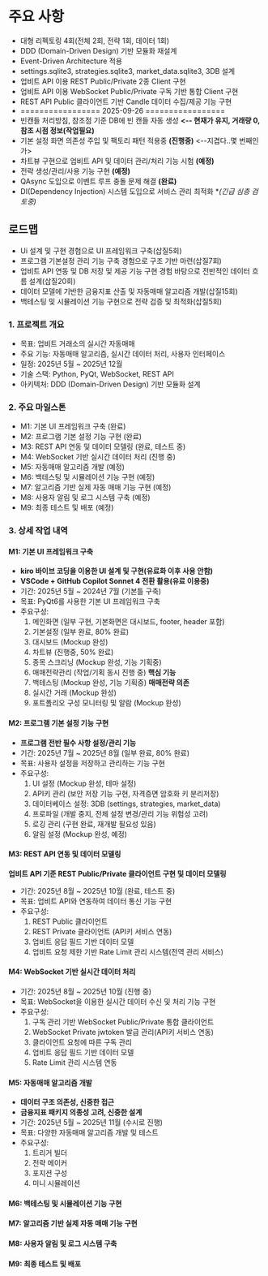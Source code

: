 # **주요 사항**

- 대형 리펙토링 4회(전체 2회, 전략 1회, 데이터 1회)
- DDD (Domain-Driven Design) 기반 모듈화 재설계
- Event-Driven Architecture 적용
- settings.sqlite3, strategies.sqlite3, market_data.sqlite3, 3DB 설계
- 업비트 API 이용 REST Public/Private 2종 Client 구현
- 업비트 API 이용 WebSocket Public/Private 구독 기반 통합 Client 구현
- REST API Public 클라이언트 기반 Candle 데이터 수집/제공 기능 구현
- ================= 2025-09-26 =================
- 빈캔들 처리방침, 참조점 기준 DB에 빈 캔들 자동 생성 **<-- 현재가 유지, 거래량 0, 참조 시점 정보(작업필요)**
- 기본 설정 화면 의존성 주입 및 팩토리 패턴 적용중 **(진행중)** <--지겹다..몇 번째인가>
- 차트뷰 구현으로 업비트 API 및 데이터 관리/처리 기능 시험 **(예정)**
- 전략 생성/관리/사용 기능 구현 **(예정)**
- QAsync 도입으로 이벤트 루프 충돌 문제 해결 **(완료)**
- DI(Dependency Injection) 시스템 도입으로 서비스 관리 최적화 **(긴급 심층 검토중)*

## 로드맵

- Ui 설계 및 구현 경험으로 UI 프레임워크 구축(삽질5회)
- 프로그램 기본설정 관리 기능 구축 경험으로 구조 기반 마련(삽질7회)
- 업비트 API 연동 및 DB 저장 및 제공 기능 구현 경험 바탕으로 전반적인 데이터 흐름 설계(삽질20회)
- 데이터 모델에 기반한 금융지표 산출 및 자동매매 알고리즘 개발(삽질15회)
- 백테스팅 및 시뮬레이션 기능 구현으로 전략 검증 및 최적화(삽질5회)

### 1. 프로젝트 개요

- 목표: 업비트 거래소의 실시간 자동매매
- 주요 기능: 자동매매 알고리즘, 실시간 데이터 처리, 사용자 인터페이스
- 일정: 2025년 5월 ~ 2025년 12월
- 기술 스택: Python, PyQt, WebSocket, REST API
- 아키텍처: DDD (Domain-Driven Design) 기반 모듈화 설계

### 2. 주요 마일스톤

- M1: 기본 UI 프레임워크 구축 (완료)
- M2: 프로그램 기본 설정 기능 구현 (완료)
- M3: REST API 연동 및 데이터 모델링 (완료, 테스트 중)
- M4: WebSocket 기반 실시간 데이터 처리 (진행 중)
- M5: 자동매매 알고리즘 개발 (예정)
- M6: 백테스팅 및 시뮬레이션 기능 구현 (예정)
- M7: 알고리즘 기반 실제 자동 매매 기능 구현 (예정)
- M8: 사용자 알림 및 로그 시스템 구축 (예정)
- M9: 최종 테스트 및 배포 (예정)

### 3. 상세 작업 내역

#### M1: 기본 UI 프레임워크 구축

- **kiro 바이브 코딩을 이용한 UI 설계 및 구현(유료화 이후 사용 안함)**
- **VSCode + GitHub Copilot Sonnet 4 전환 활용(유료 이용중)**
- 기간: 2025년 5월 ~ 2024년 7월 (기본틀 구축)
- 목표: PyQt6를 사용한 기본 UI 프레임워크 구축
- 주요구성:
    1. 메인화면 (일부 구현, 기본화면은 대시보드, footer, header 포함)
    2. 기본설정 (일부 완료, 80% 완료)
    3. 대시보드 (Mockup 완성)
    4. 차트뷰 (진행중, 50% 완료)
    5. 종목 스크리닝 (Mockup 완성, 기능 기획중)
    6. 매매전략관리 (작업/기획 동시 진행 중) **핵심 기능**
    7. 백테스팅 (Mockup 완성, 기능 기획중) **매매전략 의존**
    8. 실시간 거래 (Mockup 완성)
    9. 포트폴리오 구성 모니터링 및 알람 (Mockup 완성)

#### M2: 프로그램 기본 설정 기능 구현

- **프로그램 전반 필수 사항 설정/관리 기능**
- 기간: 2025년 7월 ~ 2025년 8월 (일부 완료, 80% 완료)
- 목표: 사용자 설정을 저장하고 관리하는 기능 구현
- 주요구성:
    1. UI 설정 (Mockup 완성, 테마 설정)
    2. API키 관리 (보안 저장 기능 구현, 자격증면 암호화 키 분리저장)
    3. 데이터베이스 설정: 3DB (settings, strategies, market_data)
    4. 프로파일 (개발 중지, 전체 설정 변경/관리 기능 위험성 고려)
    5. 로깅 관리 (구현 완료, 재개발 필요성 있음)
    6. 알림 설정 (Mockup 완성, 예정)

#### M3: REST API 연동 및 데이터 모델링

**업비트 API 기준 REST Public/Private 클라이언트 구현 및 데이터 모델링**

- 기간: 2025년 8월 ~ 2025년 10월 (완료, 테스트 중)
- 목표: 업비트 API와 연동하여 데이터 통신 기능 구현
- 주요구성:
    1. REST Public 클라이언트
    2. REST Private 클라이언트 (API키 서비스 연동)
    3. 업비트 응답 필드 기반 데이터 모델
    4. 업비트 요청 제한 기반 Rate Limit 관리 시스템(전역 관리 서비스)

#### M4: WebSocket 기반 실시간 데이터 처리

- 기간: 2025년 8월 ~ 2025년 10월 (진행 중)
- 목표: WebSocket을 이용한 실시간 데이터 수신 및 처리 기능 구현
- 주요구성:
    1. 구독 관리 기반 WebSocket Public/Private 통합 클라이언트
    2. WebSocket Private jwtoken 발급 관리(API키 서비스 연동)
    3. 클라이언트 요청에 따른 구독 관리
    4. 업비트 응답 필드 기반 데이터 모델
    5. Rate Limit 관리 시스템 연동

#### M5: 자동매매 알고리즘 개발

- **데이터 구조 의존성, 신중한 접근**
- **금융지표 패키지 의종성 고려, 신중한 설계**
- 기간: 2025년 5월 ~ 2025년 11월 (수시로 진행)
- 목표: 다양한 자동매매 알고리즘 개발 및 테스트
- 주요구성:
    1. 트리거 빌더
    2. 전략 메이커
    3. 포지션 구성
    4. 미니 시뮬레이션

#### M6: 백테스팅 및 시뮬레이션 기능 구현

#### M7: 알고리즘 기반 실제 자동 매매 기능 구현

#### M8: 사용자 알림 및 로그 시스템 구축

#### M9: 최종 테스트 및 배포
